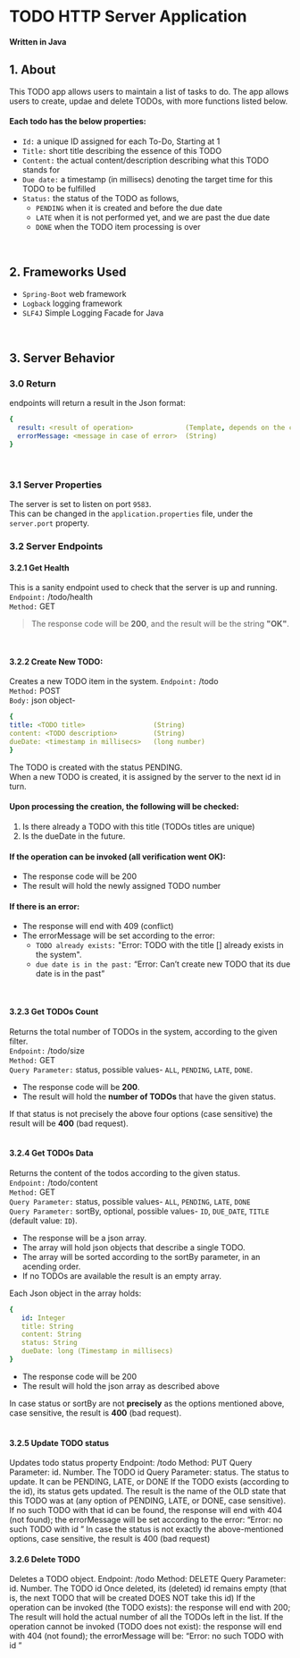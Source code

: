 # TODO HTTP Server Application
#### Written in Java

## 1. About
This TODO app allows users to maintain a list of tasks to do. The app allows users to create, updae and delete TODOs, with more functions listed below.

#### Each todo has the below properties:
* `Id:` a unique ID assigned for each To-Do, Starting at 1
* `Title:` short title describing the essence of this TODO
* `Content:` the actual content/description describing what this TODO stands for
* `Due date:` a timestamp (in millisecs) denoting the target time for this TODO to be fulfilled
* `Status:` the status of the TODO as follows,
    * `PENDING` when it is created and before the due date
    * `LATE`    when it is not performed yet, and we are past the due date
    * `DONE`    when the TODO item processing is over
<br />

## 2. Frameworks Used
* `Spring-Boot` web framework
* `Logback` logging framework
* `SLF4J` Simple Logging Facade for Java
<br />

## 3. Server Behavior
### 3.0 Return
endpoints will return a result in the Json format:
```yaml
{
  result: <result of operation>             (Template, depends on the context)
  errorMessage: <message in case of error>  (String)
}
```
<br />

### 3.1 Server Properties
The server is set to listen on port `9583`.  
This can be changed in the `application.properties` file, under the `server.port` property.
<br />

### 3.2 Server Endpoints
#### 3.2.1 Get Health
This is a sanity endpoint used to check that the server is up and running.  
`Endpoint:` /todo/health  
`Method:` GET  
> The response code will be **200**, and the result will be the string **"OK"**.   
<br />

#### 3.2.2 Create New TODO:
Creates a new TODO item in the system.
`Endpoint:` /todo   
`Method:` POST   
`Body:` json object-   
```yaml
{
title: <TODO title>                 (String)
content: <TODO description>         (String)
dueDate: <timestamp in millisecs>   (long number)
}
```
The TODO is created with the status PENDING.   
When a new TODO is created, it is assigned by the server to the next id in turn.    

#### Upon processing the creation, the following will be checked:   
1. Is there already a TODO with this title (TODOs titles are unique)
2. Is the dueDate in the future.   

#### If the operation can be invoked (all verification went OK): 
* The response code will be 200
* The result will hold the newly assigned TODO number

#### If there is an error:   
*  The response will end with 409 (conflict)
*  The errorMessage will be set according to the error:
      * `TODO already exists:` "Error: TODO with the title [<TODO title>] already exists in the system".  
      * `due date is in the past:` “Error: Can’t create new TODO that its due date is in the past”
<br />  
 
#### 3.2.3 Get TODOs Count
Returns the total number of TODOs in the system, according to the given filter.   
`Endpoint:` /todo/size   
`Method:` GET   
`Query Parameter:` status, possible values- `ALL`, `PENDING`, `LATE`, `DONE`.   
   
* The response code will be **200**.
* The result will hold the **number of TODOs** that have the given status.   

If that status is not precisely the above four options (case sensitive) the result will be **400** (bad request).   
<br />   

#### 3.2.4 Get TODOs Data
Returns the content of the todos according to the given status.    
`Endpoint:` /todo/content   
`Method:` GET   
`Query Parameter:` status, possible values- `ALL`, `PENDING`, `LATE`, `DONE`   
`Query Parameter:` sortBy, optional, possible values- `ID`, `DUE_DATE`, `TITLE` (default value: `ID`).   
   
* The response will be a json array.   
* The array will hold json objects that describe a single TODO.  
* The array will be sorted according to the sortBy parameter, in an acending order.
* If no TODOs are available the result is an empty array.
   
Each Json object in the array holds:
```yaml
{
   id: Integer
   title: String
   content: String
   status: String
   dueDate: long (Timestamp in millisecs)
}
```

* The response code will be 200
* The result will hold the json array as described above

In case status or sortBy are not **precisely** as the options mentioned above, case sensitive, the result is **400** (bad request).   
<br />

#### 3.2.5 Update TODO status
Updates todo status property
Endpoint: /todo
Method: PUT
Query Parameter: id. Number. The TODO id
Query Parameter: status. The status to update. It can be PENDING, LATE, or DONE
If the TODO exists (according to the id), its status gets updated.
The result is the name of the OLD state that this TODO was at (any option of PENDING, LATE, or DONE, case sensitive).
If no such TODO with that id can be found, the response will end with 404 (not found); the errorMessage will be set according to the error: “Error: no such TODO with id <todo number>”
In case the status is not exactly the above-mentioned options, case sensitive, the result is 400 (bad request)
<br />
  
#### 3.2.6 Delete TODO
Deletes a TODO object.
Endpoint: /todo
Method: DELETE
Query Parameter: id. Number. The TODO id
Once deleted, its (deleted) id remains empty (that is, the next TODO that will be created DOES NOT take this id)
If the operation can be invoked (the TODO exists): the response will end with 200; The result will hold the actual number of all the TODOs left in the list.
If the operation cannot be invoked (TODO does not exist): the response will end with 404 (not found); the errorMessage will be: “Error: no such TODO with id <todo number>”
